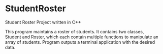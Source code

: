 # StudentRoster
 Student Roster Project written in C++

This program maintains a roster of students. It contains two classes, Student and Roster, which each contain multiple functions to manipulate an array of students. 
Program outputs a terminal application with the desired data.
